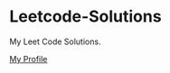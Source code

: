 # Leetcode-Solutions

My Leet Code Solutions.

[My Profile](https://leetcode.com/lordarvindthegamer/)
